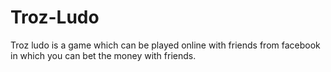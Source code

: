 # Troz-Ludo
Troz ludo is a game which can be played online with friends from facebook in which you can bet the money with friends.
